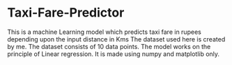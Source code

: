 # Taxi-Fare-Predictor
This is a machine Learning model which predicts taxi fare in rupees depending upon the input distance in Kms
The dataset used here is created by me. The dataset consists of 10 data points. The model works on the principle of Linear regression. It is made using numpy and matplotlib only.
